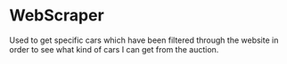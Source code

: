 ﻿# WebScraper


Used to get specific cars which have been filtered through the website in order to see what kind of cars I can get from the auction.

